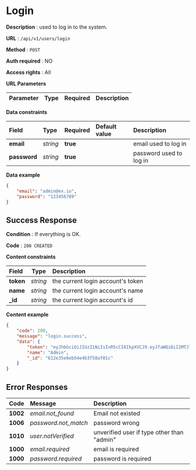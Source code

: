 # Login

**Description** : used to log in to the system.

**URL** : `/api/v1/users/login`

**Method** : `POST`

**Auth required** : NO

**Access rights** : All

**URL Parameters**

| Parameter   | Type        | Required        | Description                      |
| :---------- | :---------- | :-------------- | :------------------------------- |

**Data constraints**

| Field          | Type           | Required        | Default value   | Description                      |
| :------------- | :------------- | :-------------- | :-------------- | :--------------------------------|
|  **email**        |    *string*      |    **true**         |                 |  email used to log in            |
|   **password**     |    *string*      |    **true**         |                 |  password used to log in         |

**Data example** 

```json
{
    "email": "admin@ex.io",
    "password": "123456789"
}
```


## Success Response

**Condition** : If everything is OK.

**Code** : `200 CREATED`

**Content constraints**

| Field          | Type           | Description                        |
| :------------- | :------------: |  :-------------------------------- |
|   **token**        |    *string*      |  the current login account's token |
|   **name**         |    *string*      |  the current login account's name  |
|   **_id**          |    *string*      |  the current login account's id    |

**Content example**

```json
{
    "code": 200,
    "message": "login.success",
    "data": {
        "token": "eyJhbGciOiJIUzI1NiIsInR5cCI6IkpXVCJ9.eyJfaWQiOiI2MTJlMzVlNmViNTRlNGIzZjU4YWYwMWMiLCJpYXQiOjE2MzA1NzQ0ODgsImV4cCI6MTYzMzE2NjQ4OH0.xW8tPL-wOzak2updU5A6p4rkLus9NJ9eHFw5Pkq9u-0",
        "name": "Admin",
        "_id": "612e35e6eb54e4b3f58af01c"
    }
}
```

## Error Responses

| Code        | Message                     | Description                      |
| :---------- | :-------------------------- | :------------------------------- |
|   **1002**      |    *email.not_found*          |   Email not existed              |
|   **1006**      |    *password.not_match*       |   password wrong                 |
|   **1010**      |    *user.notVerified*       |   unverified user if type other than "admin"   |
|   **1000**      |    *email.required*       |   email is required   |
|   **1000**      |    *password.required*       |   password is required   |
